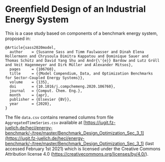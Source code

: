 <!-- This file is part of the COMANDO project which is released under the MIT
license. See file LICENSE for full license details. -->
# Greenfield Design of an Industrial Energy System

This is a case study based on components of a benchmark energy system, proposed in:

    @Article{sass2020model,
      author    = {Susanne Sass and Timm Faulwasser and Dinah Elena Hollermann and Chrysoula Dimitra Kappatou and Dominique Sauer and Thomas Schütz and David Yang Shu and Andr{\'{e}} Bardow and Lutz Gröll and Veit Hagenmeyer and Dirk Müller and Alexander Mitsos},
      pages     = {106760},
      title     = {{Model Compendium, Data, and Optimization Benchmarks for Sector-Coupled Energy Systems}},
      volume    = {135},
      doi       = {10.1016/j.compchemeng.2020.106760},
      journal   = {Comput. Chem. Eng.},
      month     = {apr},
      publisher = {Elsevier {BV}},
      year      = {2020},
    }

The file `data.csv` contains renamed columns from file `AggregatedTimeSeries.csv` available at [https://jugit.fz-juelich.de/heci/energy-benchmark/-/tree/master/Benchmark_Design_Optimization_Sec_3_1](https://jugit.fz-juelich.de/heci/energy-benchmark/-/tree/master/Benchmark_Design_Optimization_Sec_3_1) (last accessed February 1st 2021) which is licensed under the Creative Commons Attribution license 4.0 (https://creativecommons.org/licenses/by/4.0/).